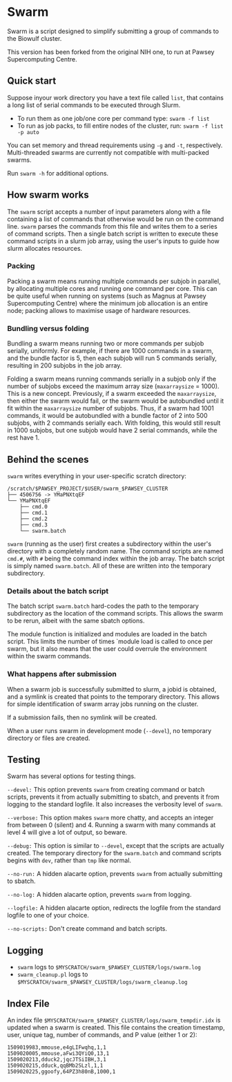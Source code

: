 # Swarm

Swarm is a script designed to simplify submitting a group of commands to the Biowulf cluster.

This version has been forked from the original NIH one, to run at Pawsey Supercomputing Centre.


## Quick start

Suppose inyour work directory you have a text file called `list`, that contains a long list of serial commands to be executed through Slurm.

* To run them as one job/one core per command type: `swarm -f list`
* To run as job packs, to fill entire nodes of the cluster, run: `swarm -f list -p auto`

You can set memory and thread requirements using `-g` and `-t`, respectively.  Multi-threaded swarms are currently not compatible with multi-packed swarms.

Run `swarm -h` for additional options.


## How swarm works

The `swarm` script accepts a number of input parameters along with a file containing a list of commands that otherwise would be run on the command line.  `swarm` parses the commands from this file and writes them to a series of command scripts.  Then a single batch script is written to execute these command scripts in a slurm job array, using the user's inputs to guide how slurm allocates resources.

### Packing

Packing a swarm means running multiple commands per subjob in parallel, by allocating multiple cores and running one command per core.  This can be quite useful when running on systems (such as Magnus at Pawsey Supercomputing Centre) where the minimum job allocation is an entire node; packing allows to maximise usage of hardware resources.

### Bundling versus folding

Bundling a swarm means running two or more commands per subjob serially, uniformly.  For example, if there are 1000 commands in a swarm, and the bundle factor is 5, then each subjob will run 5 commands serially, resulting in 200 subjobs in the job array.

Folding a swarm means running commands serially in a subjob only if the number of subjobs exceed the maximum array size (`maxarraysize` = 1000).  This is a new concept.  Previously, if a swarm exceeded the `maxarraysize`, then either the swarm would fail, or the swarm would be autobundled until it fit within the `maxarraysize` number of subjobs.  Thus, if a swarm had 1001 commands, it would be autobundled with a bundle factor of 2 into 500 subjobs, with 2 commands serially each.  With folding, this would still result in 1000 subjobs, but one subjob would have 2 serial commands, while the rest have 1.


## Behind the scenes

`swarm` writes everything in your user-specific scratch directory:

```
/scratch/$PAWSEY_PROJECT/$USER/swarm_$PAWSEY_CLUSTER
├── 4506756 -> YMaPNXtqEF
└── YMaPNXtqEF
    ├── cmd.0
    ├── cmd.1
    ├── cmd.2
    ├── cmd.3
    └── swarm.batch
```

`swarm` (running as the user) first creates a subdirectory within the user's directory with a completely random name.  The command scripts are named `cmd.#`, with `#` being the command index within the job array.  The batch script is simply named `swarm.batch`.  All of these are written into the temporary subdirectory.

### Details about the batch script

The batch script `swarm.batch` hard-codes the path to the temporary subdirectory as the location of the command scripts.  This allows the swarm to be rerun, albeit with the same sbatch options.

The module function is initialized and modules are loaded in the batch script.  This limits the number of times `module load is called to once per swarm, but it also means that the user could overrule the environment within the swarm commands.

### What happens after submission

When a swarm job is successfully submitted to slurm, a jobid is obtained, and a symlink is created that points to the temporary directory.  This allows for simple identification of swarm array jobs running on the cluster.

If a submission fails, then no symlink will be created.

When a user runs swarm in development mode (`--devel`), no temporary directory or files are created.


## Testing

Swarm has several options for testing things.

`--devel:` This option prevents `swarm` from creating command or batch scripts, prevents it from actually submitting to sbatch, and prevents it from logging to the standard logfile.  It also increases the verbosity level of `swarm`.

`--verbose:` This option makes `swarm` more chatty, and accepts an integer from between 0 (silent) and 4.  Running a swarm with many commands at level 4 will give a lot of output, so beware.

`--debug:` This option is similar to `--devel`, except that the scripts are actually created.  The temporary directory for the `swarm.batch` and command scripts begins with `dev`, rather than `tmp` like normal.

`--no-run:` A hidden alacarte option, prevents `swarm` from actually submitting to sbatch.

`--no-log:` A hidden alacarte option, prevents `swarm` from logging.

`--logfile:` A hidden alacarte option, redirects the logfile from the standard logfile to one of your choice.

`--no-scripts:` Don't create command and batch scripts.


## Logging

* `swarm` logs to `$MYSCRATCH/swarm_$PAWSEY_CLUSTER/logs/swarm.log`
* `swarm_cleanup.pl` logs to `$MYSCRATCH/swarm_$PAWSEY_CLUSTER/logs/swarm_cleanup.log`


## Index File

An index file `$MYSCRATCH/swarm_$PAWSEY_CLUSTER/logs/swarm_tempdir.idx` is updated when a swarm is created.  This file contains the creation timestamp, user, unique tag, number of commands, and P value (either 1 or 2):

```
1509019983,mmouse,e4gLIFwqhq,1,1
1509020005,mmouse,aFwi3QYiQ0,13,1
1509020213,dduck2,jqcJTSiIBH,3,1
1509020215,dduck,qqBMb2SLzl,1,1
1509020225,ggoofy,64PZ3h80nB,1000,1
```
